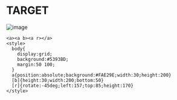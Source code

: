 # TARGET

![image](https://github.com/user-attachments/assets/194150d4-799f-40b3-9fbd-d06d3d43fff7)

```
<a><a b><a r></a>
<style>
  body{
    display:grid;
    background:#5393BD;
    margin:50 100;
  }
  a{position:absolute;background:#FAE29E;width:30;height:200}
  [b]{height:30;width:200;bottom:50}
  [r]{rotate:-45deg;left:157;top:85;height:170}
</style>
```
